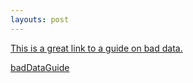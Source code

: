 ```yaml
---
layouts: post
---
```

[This is a great link to a guide on bad data.](badDataGuide)

[badDataGuide](https://github.com/Quartz/bad-data-guide)